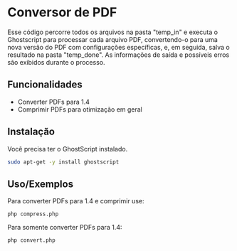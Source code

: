 # Conversor de PDF

Esse código percorre todos os arquivos na pasta "temp_in" e executa o Ghostscript para processar cada arquivo PDF, convertendo-o para uma nova versão do PDF com configurações específicas, e, em seguida, salva o resultado na pasta "temp_done". As informações de saída e possíveis erros são exibidos durante o processo.


## Funcionalidades

- Converter PDFs para 1.4
- Comprimir PDFs para otimização em geral


## Instalação

Você precisa ter o GhostScript instalado.

```bash
sudo apt-get -y install ghostscript
```
    
## Uso/Exemplos

Para converter PDFs para 1.4 e comprimir use:
```shell
php compress.php
```

Para somente converter PDFs para 1.4:
```shell
php convert.php
```
